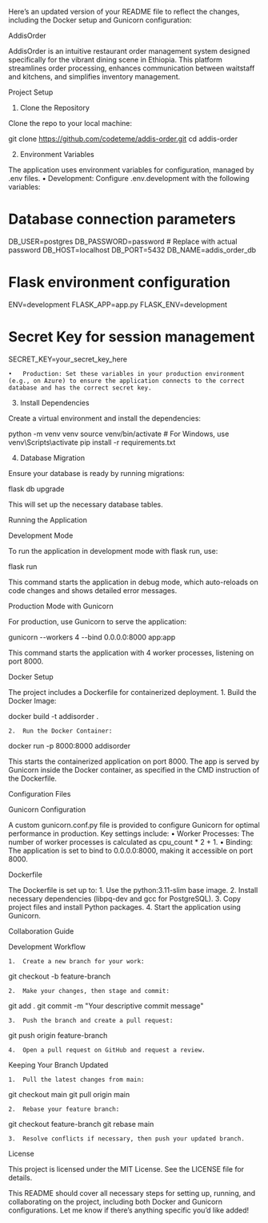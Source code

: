 Here’s an updated version of your README file to reflect the changes, including the Docker setup and Gunicorn configuration:

AddisOrder

AddisOrder is an intuitive restaurant order management system designed specifically for the vibrant dining scene in Ethiopia. This platform streamlines order processing, enhances communication between waitstaff and kitchens, and simplifies inventory management.

Project Setup

1. Clone the Repository

Clone the repo to your local machine:

git clone https://github.com/codeteme/addis-order.git
cd addis-order

2. Environment Variables

The application uses environment variables for configuration, managed by .env files.
	•	Development: Configure .env.development with the following variables:

# Database connection parameters
DB_USER=postgres
DB_PASSWORD=password  # Replace with actual password
DB_HOST=localhost
DB_PORT=5432
DB_NAME=addis_order_db

# Flask environment configuration
ENV=development
FLASK_APP=app.py
FLASK_ENV=development

# Secret Key for session management
SECRET_KEY=your_secret_key_here


	•	Production: Set these variables in your production environment (e.g., on Azure) to ensure the application connects to the correct database and has the correct secret key.

3. Install Dependencies

Create a virtual environment and install the dependencies:

python -m venv venv
source venv/bin/activate  # For Windows, use venv\Scripts\activate
pip install -r requirements.txt

4. Database Migration

Ensure your database is ready by running migrations:

flask db upgrade

This will set up the necessary database tables.

Running the Application

Development Mode

To run the application in development mode with flask run, use:

flask run

This command starts the application in debug mode, which auto-reloads on code changes and shows detailed error messages.

Production Mode with Gunicorn

For production, use Gunicorn to serve the application:

gunicorn --workers 4 --bind 0.0.0.0:8000 app:app

This command starts the application with 4 worker processes, listening on port 8000.

Docker Setup

The project includes a Dockerfile for containerized deployment.
	1.	Build the Docker Image:

docker build -t addisorder .


	2.	Run the Docker Container:

docker run -p 8000:8000 addisorder



This starts the containerized application on port 8000. The app is served by Gunicorn inside the Docker container, as specified in the CMD instruction of the Dockerfile.

Configuration Files

Gunicorn Configuration

A custom gunicorn.conf.py file is provided to configure Gunicorn for optimal performance in production. Key settings include:
	•	Worker Processes: The number of worker processes is calculated as cpu_count * 2 + 1.
	•	Binding: The application is set to bind to 0.0.0.0:8000, making it accessible on port 8000.

Dockerfile

The Dockerfile is set up to:
	1.	Use the python:3.11-slim base image.
	2.	Install necessary dependencies (libpq-dev and gcc for PostgreSQL).
	3.	Copy project files and install Python packages.
	4.	Start the application using Gunicorn.

Collaboration Guide

Development Workflow

	1.	Create a new branch for your work:

git checkout -b feature-branch


	2.	Make your changes, then stage and commit:

git add .
git commit -m "Your descriptive commit message"


	3.	Push the branch and create a pull request:

git push origin feature-branch


	4.	Open a pull request on GitHub and request a review.

Keeping Your Branch Updated

	1.	Pull the latest changes from main:

git checkout main
git pull origin main


	2.	Rebase your feature branch:

git checkout feature-branch
git rebase main


	3.	Resolve conflicts if necessary, then push your updated branch.

License

This project is licensed under the MIT License. See the LICENSE file for details.

This README should cover all necessary steps for setting up, running, and collaborating on the project, including both Docker and Gunicorn configurations. Let me know if there’s anything specific you’d like added!